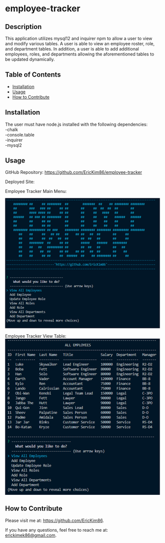   # employee-tracker
 

  ## Description
  This application utilizes mysql12 and inquirer npm to allow a user to view and modify various tables.  A user is able to view an employee roster, role, and department tables.  In addition, a user is able to add additional employees, roles, and departments allowing the aforementioned tables to be updated dynamically.

  ## Table of Contents
    
  - [Installation](#installation)
  - [Usage](#usage)
  - [How to Contribute](#contribute)


  ## Installation
  The user must have node.js installed with the following dependencies: <br/>
  -chalk<br/>
  -console.table<br/>
  -inquirer<br/>
  -mysql2<br/>


  ## Usage
  GitHub Repository: https://github.com/EricKim86/employee-tracker <br/>

  Deployed Site: <br/>

  Employee Tracker Main Menu: <br/>

  <img src="https://github.com/EricKim86/employee-tracker/blob/main/assets/main-menu.png?raw=true" width="600"/><br/>

 Employee Tracker View Table: <br/>
  <img src="https://github.com/EricKim86/employee-tracker/blob/main/assets/view-emp.png?raw=true" width="600"/><br/>


  ## How to Contribute
  Please visit me at: https://github.com/EricKim86. 

  If you have any questions, feel free to reach me at: erickimek86@gmail.com.

